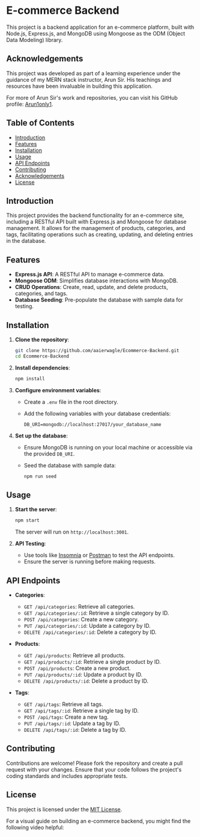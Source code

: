 # E-commerce Backend

This project is a backend application for an e-commerce platform, built with Node.js, Express.js, and MongoDB using Mongoose as the ODM (Object Data Modeling) library.

## Acknowledgements

This project was developed as part of a learning experience under the guidance of my MERN stack instructor, Arun Sir. His teachings and resources have been invaluable in building this application.

For more of Arun Sir's work and repositories, you can visit his GitHub profile: [Arun1only1](https://github.com/Arun1only1).


## Table of Contents

- [Introduction](#introduction)
- [Features](#features)
- [Installation](#installation)
- [Usage](#usage)
- [API Endpoints](#api-endpoints)
- [Contributing](#contributing)
- [Acknowledgements](#acknowledgements)
- [License](#license)

## Introduction

This project provides the backend functionality for an e-commerce site, including a RESTful API built with Express.js and Mongoose for database management. It allows for the management of products, categories, and tags, facilitating operations such as creating, updating, and deleting entries in the database.

## Features

- **Express.js API**: A RESTful API to manage e-commerce data.
- **Mongoose ODM**: Simplifies database interactions with MongoDB.
- **CRUD Operations**: Create, read, update, and delete products, categories, and tags.
- **Database Seeding**: Pre-populate the database with sample data for testing.

## Installation

1. **Clone the repository**:

   ```bash
   git clone https://github.com/aaierwagle/Ecommerce-Backend.git
   cd Ecommerce-Backend
   ```

2. **Install dependencies**:

   ```bash
   npm install
   ```

3. **Configure environment variables**:

   - Create a `.env` file in the root directory.
   - Add the following variables with your database credentials:

     ```env
     DB_URI=mongodb://localhost:27017/your_database_name
     ```

4. **Set up the database**:

   - Ensure MongoDB is running on your local machine or accessible via the provided `DB_URI`.
   - Seed the database with sample data:

     ```bash
     npm run seed
     ```

## Usage

1. **Start the server**:

   ```bash
   npm start
   ```

   The server will run on `http://localhost:3001`.

2. **API Testing**:

   - Use tools like [Insomnia](https://insomnia.rest/) or [Postman](https://www.postman.com/) to test the API endpoints.
   - Ensure the server is running before making requests.

## API Endpoints

- **Categories**:
  - `GET /api/categories`: Retrieve all categories.
  - `GET /api/categories/:id`: Retrieve a single category by ID.
  - `POST /api/categories`: Create a new category.
  - `PUT /api/categories/:id`: Update a category by ID.
  - `DELETE /api/categories/:id`: Delete a category by ID.

- **Products**:
  - `GET /api/products`: Retrieve all products.
  - `GET /api/products/:id`: Retrieve a single product by ID.
  - `POST /api/products`: Create a new product.
  - `PUT /api/products/:id`: Update a product by ID.
  - `DELETE /api/products/:id`: Delete a product by ID.

- **Tags**:
  - `GET /api/tags`: Retrieve all tags.
  - `GET /api/tags/:id`: Retrieve a single tag by ID.
  - `POST /api/tags`: Create a new tag.
  - `PUT /api/tags/:id`: Update a tag by ID.
  - `DELETE /api/tags/:id`: Delete a tag by ID.

## Contributing

Contributions are welcome! Please fork the repository and create a pull request with your changes. Ensure that your code follows the project's coding standards and includes appropriate tests.


## License

This project is licensed under the [MIT License](LICENSE).

For a visual guide on building an e-commerce backend, you might find the following video helpful:

 
